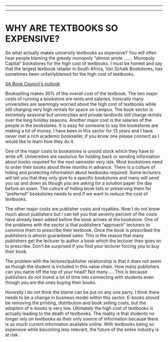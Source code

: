 ---



----



# WHY ARE TEXTBOOKS SO EXPENSIVE?

So what actually makes university textbooks so expensive? You will often hear people blaming the greedy monopoly “almost wrote ……. Monopoly Capital” bookstores for the high cost of textbooks. I must be honest and say that the largest textbook retailer in South Africa, Van Schaik Bookstores, has sometimes been unfairlyblamed for the high cost of textbooks.


[SA Book Council's outlook](http://sabookcouncil.co.za/wp-content/uploads/Cost-of-books-study.pdf)

Bookselling makes 30% of the overall cost of the textbook. The two major costs of running a bookstore are rents and salaries. Ironically many universities are seemingly worried about the high cost of textbooks while still charging very high rentals for space on campus. The book sector is extremely seasonal but universities and private landlords still charge rentals over the long holiday seasons. Another major cost is the salaries of the people in the bookstores. It is easy for someone to say the bookstores are making a lot of money. I have been in this sector for 13 years and I have never met a rich academic bookseller, if you know one please connect as I would like to learn how they do it. 

One of the major costs to bookstores is unsold stock which they have to write off. Universities are nautorius for holding back or sending information about books required for the next semester very late. Most bookstores need to order their books about three months in advance. There is a culture of hiding and protecting information about textbooks required. Some lecturers will tell you that they only give to a specific bookstores and many will send you up and down as though you are asking for a solution paper the day before an exam. The culture of hiding book lists or preserving them for  “preferred” bookstores needs to end if we want to reduce the cost of textbooks.

The other major costs are publisher costs and royalties. Now I do not know much about publishers but I can tell you that seventy percent of the costs have already been added before the book arrives at the bookstore. One of the problems with the sector is that publishers “approach” lecturers to convince them to prescribe their textbook. Once the book is prescribed the publishers is almost guaranteed sales. This is the reason that many publishers get the lecturer to author a book which the lecturer then goes on to prescribe. Don't be surprised if you find your lecturer forcing you to buy their book.

The problem with the lecturer/publisher relationship is that it does not seem as though the student is included in this value chain. How many publishers can you name off the top of your head? Not many….. This is because publishers do not invest a lot of time into connecting with students even though you are the ones buying their books.

Honestly I do not think the blame can be put on any one party. I think there needs to be a change in business model within this sector. E-books should be removing the printing, distribution and book selling costs, but the adoption of e-books is very low. Ultimately the high cost of textbooks is actually leading to the death of textbooks. The reality is that students no longer rely on textbooks as their only source of information because there is so much current information available online. With textbooks being so expensive while becoming less relevant, the future of the entire industry is at risk.


